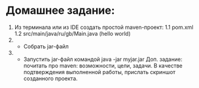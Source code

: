 # Домашнее задание:
1. Из терминала или из IDE создать простой maven-проект:
   1.1 pom.xml
   1.2 src/main/java/ru/gb/Main.java (hello world)
2. * Собрать jar-файл
3. * Запустить jar-файл командой java -jar myjar.jar
Доп. задание: почитать про maven: возможности, цели, задачи.
В качестве подтверждения выполненной работы, прислать скриншот созданного проекта.